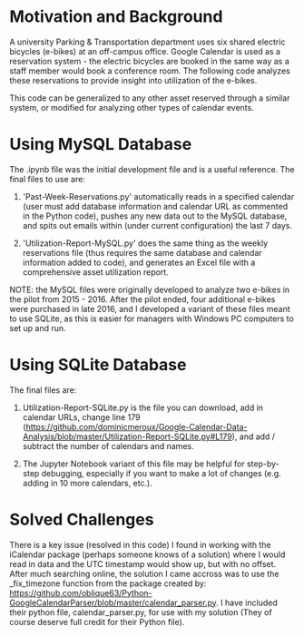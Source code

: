 # Motivation and Background
A university Parking & Transportation department uses six shared electric bicycles (e-bikes) at an off-campus office. Google Calendar is used as a reservation system - the electric bicycles are booked in the same way as a staff member would book a conference room. The following code analyzes these reservations to provide insight into utilization of the e-bikes. 

This code can be generalized to any other asset reserved through a similar system, or modified for analyzing other types of calendar events. 

# Using MySQL Database
The .ipynb file was the initial development file and is a useful reference. The final files to use are:

1) 'Past-Week-Reservations.py' automatically reads in a specified calendar (user must add database information and calendar URL as commented in the Python code), pushes any new data out to the MySQL database, and spits out emails within (under current configuration) the last 7 days.

2) 'Utilization-Report-MySQL.py' does the same thing as the weekly reservations file (thus requires the same database and calendar information added to code), and generates an Excel file with a comprehensive asset utilization report. 

NOTE: the MySQL files were originally developed to analyze two e-bikes in the pilot from 2015 - 2016. After the pilot ended, four additional e-bikes were purchased in late 2016, and I developed a variant of these files meant to use SQLite, as this is easier for managers with Windows PC computers to set up and run. 

# Using SQLite Database

The final files are:

1) Utilization-Report-SQLite.py is the file you can download, add in calendar URLs, change line 179 (https://github.com/dominicmeroux/Google-Calendar-Data-Analysis/blob/master/Utilization-Report-SQLite.py#L179), and add / subtract the number of calendars and names. 

2) The Jupyter Notebook variant of this file may be helpful for step-by-step debugging, especially if you want to make a lot of changes (e.g. adding in 10 more calendars, etc.). 

# Solved Challenges
There is a key issue (resolved in this code) I found in working with the iCalendar package (perhaps someone knows of a solution) 
where I would read in data and the UTC timestamp would show up, but with no offset. After much searching online, the solution I 
came accross was to use the _fix_timezone function from the package created by:
https://github.com/oblique63/Python-GoogleCalendarParser/blob/master/calendar_parser.py. I have included their python file,
calendar_parser.py, for use with my solution (They of course deserve full credit for their Python file). 
